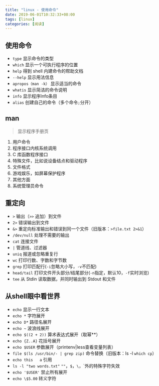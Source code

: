 ```yaml
---
title: "linux - 使用命令"
date: 2019-06-01T10:32:33+08:00
tags: [linux]
categories: [阅读]
---
```


## 使用命令
- `type` 显示命令的类型
- `which` 显示一个可执行程序的位置
- `help` 得到 shell 内建命令的帮助文档
- `--help` 显示用法信息
- `apropos（man -k）` 显示适当的命令
- `whatis` 显示简洁的命令说明
- `info` 显示程序Info条目
- `alias` 创建自己的命令（多个命令`;`分开）
## man
>显示程序手册页
1. 用户命令
2. 程序接口内核系统调用
3. C 库函数程序接口
4. 特殊文件，比如说设备结点和驱动程序
5. 文件格式
6. 游戏娱乐，如屏幕保护程序
7. 其他方面
8. 系统管理员命令

## 重定向
- `>` 输出（`>>` 追加）到文件
- `2>` 错误输出到文件
- `&>` 重定向标准输出和错误到同一个文件（旧版本：`>file.txt 2>&1`）
- `/dev/null` 处理不需要的输出
- `cat` 连接文件
- `|` 管道线、过滤器
- `uniq` 报道或忽略重复行
- `wc` 打印行数、字数和字节数
- `grep` 打印匹配行(`-i`忽略大小写，`-v`不匹配)
- `head/tail` 打印文件开头部分/结尾部分(`-n`指定，默认10，`-f`实时浏览)
- `tee` 从 Stdin 读取数据，并同时输出到 Stdout 和文件

## 从shell眼中看世界
- `echo` 显示一行文本
- `echo *` 字符展开
- `echo D*` 路径名展开
- `echo ~` 波浪线展开
- `echo $((2 + 2))` 算术表达式展开（取幂**）
- `echo {Z..A}` 花括号展开
- `echo $USER` 参数展开（printenv|less查看变量列表）
- `file $(ls /usr/bin/- | grep zip)` 命令替换（旧版本：ls -l `which cp`）
- `echo this   a` 引用
- `ls -l "two words.txt"` `""`，`$`，`\`，`外的特殊字符失效
- `echo '$USER'` 禁止所有展开
- `echo \$5.00` 转义字符